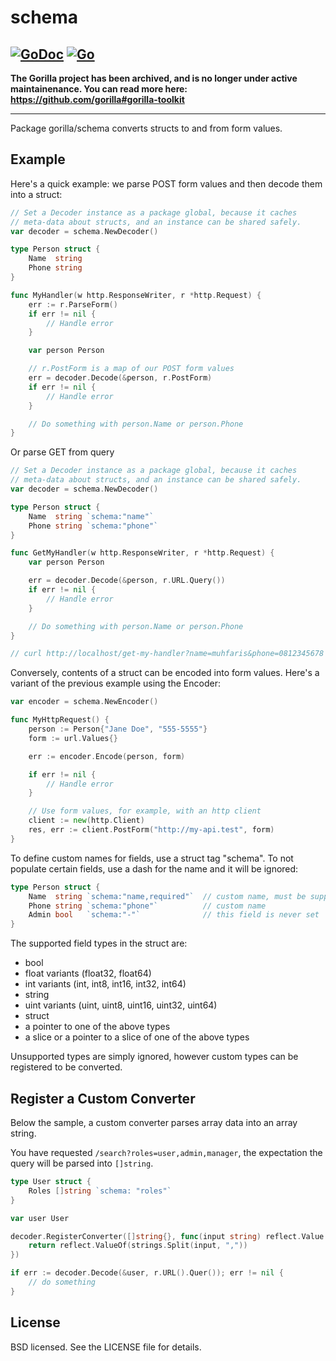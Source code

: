 schema
======
[![GoDoc](https://godoc.org/github.com/muhfaris/schema?status.svg)](https://godoc.org/github.com/muhfaris/schema)
[![Go](https://github.com/muhfaris/schema/actions/workflows/go.yml/badge.svg?branch=master)](https://github.com/muhfaris/schema/actions/workflows/go.yml)
---

**The Gorilla project has been archived, and is no longer under active maintainenance. You can read more here: https://github.com/gorilla#gorilla-toolkit**

---

Package gorilla/schema converts structs to and from form values.

## Example

Here's a quick example: we parse POST form values and then decode them into a struct:

```go
// Set a Decoder instance as a package global, because it caches
// meta-data about structs, and an instance can be shared safely.
var decoder = schema.NewDecoder()

type Person struct {
    Name  string
    Phone string
}

func MyHandler(w http.ResponseWriter, r *http.Request) {
    err := r.ParseForm()
    if err != nil {
        // Handle error
    }

    var person Person

    // r.PostForm is a map of our POST form values
    err = decoder.Decode(&person, r.PostForm)
    if err != nil {
        // Handle error
    }

    // Do something with person.Name or person.Phone
}

```
Or parse GET from query

```go
// Set a Decoder instance as a package global, because it caches
// meta-data about structs, and an instance can be shared safely.
var decoder = schema.NewDecoder()

type Person struct {
    Name  string `schema:"name"`
    Phone string `schema:"phone"`
}

func GetMyHandler(w http.ResponseWriter, r *http.Request) {
    var person Person

    err = decoder.Decode(&person, r.URL.Query())
    if err != nil {
        // Handle error
    }

    // Do something with person.Name or person.Phone
}

// curl http://localhost/get-my-handler?name=muhfaris&phone=0812345678

```

Conversely, contents of a struct can be encoded into form values. Here's a variant of the previous example using the Encoder:

```go
var encoder = schema.NewEncoder()

func MyHttpRequest() {
    person := Person{"Jane Doe", "555-5555"}
    form := url.Values{}

    err := encoder.Encode(person, form)

    if err != nil {
        // Handle error
    }

    // Use form values, for example, with an http client
    client := new(http.Client)
    res, err := client.PostForm("http://my-api.test", form)
}

```

To define custom names for fields, use a struct tag "schema". To not populate certain fields, use a dash for the name and it will be ignored:

```go
type Person struct {
    Name  string `schema:"name,required"`  // custom name, must be supplied
    Phone string `schema:"phone"`          // custom name
    Admin bool   `schema:"-"`              // this field is never set
}
```

The supported field types in the struct are:

* bool
* float variants (float32, float64)
* int variants (int, int8, int16, int32, int64)
* string
* uint variants (uint, uint8, uint16, uint32, uint64)
* struct
* a pointer to one of the above types
* a slice or a pointer to a slice of one of the above types

Unsupported types are simply ignored, however custom types can be registered to be converted.

## Register a Custom Converter
Below the sample, a custom converter parses array data into an array string.

You have requested `/search?roles=user,admin,manager`, the expectation the query will be parsed into `[]string`.

```go
type User struct {
    Roles []string `schema: "roles"`
}

var user User

decoder.RegisterConverter([]string{}, func(input string) reflect.Value {
	return reflect.ValueOf(strings.Split(input, ","))
})

if err := decoder.Decode(&user, r.URL().Quer()); err != nil {
    // do something
}
```

## License

BSD licensed. See the LICENSE file for details.
